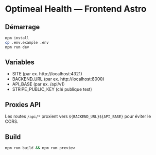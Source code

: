 # Optimeal Health — Frontend Astro

## Démarrage
```bash
npm install
cp .env.example .env
npm run dev
```

## Variables
- SITE (par ex. http://localhost:4321)
- BACKEND_URL (par ex. http://localhost:8000)
- API_BASE (par ex. /api/v1)
- STRIPE_PUBLIC_KEY (clé publique test)

## Proxies API
Les routes `/api/*` proxient vers `${BACKEND_URL}${API_BASE}` pour éviter le CORS.

## Build
```bash
npm run build && npm run preview
```
